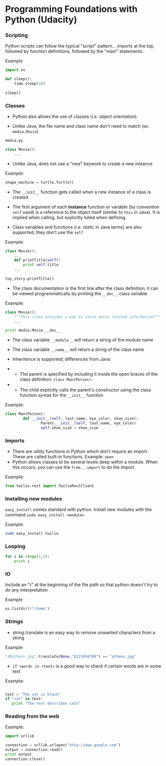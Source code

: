 # Programming Foundations with Python (Udacity)

### Scripting
Python scripts can follow the typical "script" pattern... imports at the top, followed by function defintiions, followed by the "main" statements:

Example

```python
import os

def sleep():
    time.sleep(10)
    
sleep()    
```

### Classes
* Python also allows the use of classes (i.e. object orientation).

* Unlike Java, the file name and class name don't need to match (ex. ```media.Movie```)

```python
media.py

class Movie():
	...
```

* Unlike Java, does not use a "new" keywork to create a new instance

Example:

```python
shape_machine = turtle.Turtle()
```

* The ```__init__``` function gets called when a new instance of a class is created.

* The first argument of each **instance** function or variable (by convention ```self``` used) is a reference to the object itself (similar to ```this``` in Java). It is implied when calling, but explicitly listed when defining.

* Class variables and functions (i.e. *static* in Java terms) are also supported; they don't use the ```self```

Example:

```python
class Movie():
	...
    def printTitle(self):
    	print self.title
    ...
    
toy_story.printTitle()
```

* The class documentation is the first line after the class definition; it can be viewed programmatically by printing the ```__doc__``` class variable

Example:
```python
class Movie():
	"""This class provides a way to store movie related information"""
    ...

print media.Movie.__doc__
```

* The class variable ```__module__``` will return a string of the module name
* The class variable ```__name__``` will return a string of the class name

* Inheritence is supported; differences from Java:
* * The parent is specified by including it inside the open braces of the class definition: ```class Man(Person):```
* * The child explicitly calls the parent's constructor using the class function syntax for the ```__init__``` function

Example:

```python
class Man(Person):
        def __init__(self, last_name, eye_color, shoe_size):
                Parent.__init__(self, last_name, eye_color)
                self.shoe_size = shoe_size
```

### Imports
* There are utility functions in Python which don't require an import. These are called built-in functions. Example: ```open```
* Python allows classes to be several levels deep within a module. When this occurs, you can use the ```from...import``` to do the import.

Example:
```python
from twilio.rest import TwilioRestClient
```


### Installing new modules
```easy_install``` comes standard with python. Install new modules with the command ```sudo easy_install <module>```

Example:
```bash
sudo easy_install twilio
```

### Looping

```python
for i in range(1,5):
    print i
```

### IO
Include an "r" at the beginning of the file path so that python doesn't try to do any interpretation

Example

```python
os.listdir(r"/home")
```

### Strings
* string.translate is an easy way to remove unwanted characters from a string

Example

```python
"48athens.jpg".translate(None,"0123456789") == "athens.jpg"
```

* ```if <word> in <text>``` is a good way to check if certain words are in some text

Example:

```python

text = "The cat is black"
if "cat" in text:
   print "The text describes cats"

```

### Reading from the web
Example:

```python
import urllib

connection = urllib.urlopen("http://www.google.com")
output = connection.read()
print output
connection.close()
```
